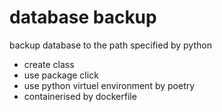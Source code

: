 # database backup
backup database to the path specified by python
* create class
* use package click
* use python virtuel environment by poetry
* containerised by dockerfile
